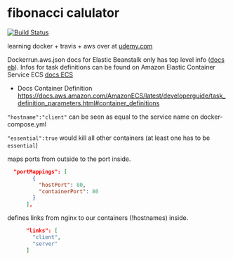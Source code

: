 # fibonacci calulator

[![Build Status](https://travis-ci.org/fabianmoronzirfas/fibonacci.svg?branch=master)](https://travis-ci.org/fabianmoronzirfas/fibonacci)

learning docker + travis + aws over at [udemy.com](https://www.udemy.com/docker-and-kubernetes-the-complete-guide/)


Dockerrun.aws.json docs for Elastic Beanstalk only has top level info ([docs eb](https://docs.aws.amazon.com/elastic-beanstalk/index.html#lang/en_us)). Infos for task definitions can be found on Amazon Elastic Container Service ECS [docs ECS](https://docs.aws.amazon.com/AmazonECS/latest/developerguide/task_definition_parameters.html)

- Docs Container Definition https://docs.aws.amazon.com/AmazonECS/latest/developerguide/task_definition_parameters.html#container_definitions


`"hostname":"client"` can be seen as equal to the service name on docker-compose.yml

`"essential":true` would kill all other containers (at least one has to be `essential`)

maps ports from outside to the port inside.

```json
  "portMappings": [
        {
          "hostPort": 80,
          "containerPort": 80
        }
      ],
```

defines links from nginx to our containers (!hostnames) inside.  

```json
      "links": [
        "client",
        "server"
      ]
```

